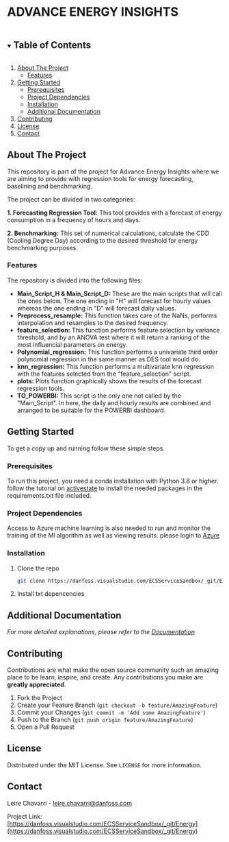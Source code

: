 # ADVANCE ENERGY INSIGHTS
<!-- PROJECT SHIELDS -->
<!--
*** I'm using markdown "reference style" links for readability.
*** Reference links are enclosed in brackets [ ] instead of parentheses ( ).
*** See the bottom of this document for the declaration of the reference variables
*** for contributors-url, forks-url, etc. This is an optional, concise syntax you may use.
*** https://www.markdownguide.org/basic-syntax/#reference-style-links
-->

<!-- TABLE OF CONTENTS -->
<details open="open">
  <summary><h2 style="display: inline-block">Table of Contents</h2></summary>
  <ol>
    <li>
      <a href="#about-the-project">About The Project</a>
      <ul>
        <li><a href="#features">Features</a></li>
      </ul>
    </li>
    <li>
      <a href="#getting-started">Getting Started</a>
      <ul>
        <li><a href="#prerequisites">Prerequisites</a></li>
        <li><a href="#project-dependencies">Project Dependencies</a></li>
        <li><a href="#installation">Installation</a></li>
        <li><a href="#additional-documentation">Additional Documentation</a></li>
      </ul>
    </li>
    <li><a href="#contributing">Contributing</a></li>
    <li><a href="#license">License</a></li>
    <li><a href="#contact">Contact</a></li>
  </ol>
</details>



<!-- ABOUT THE PROJECT -->
## About The Project
This repository is part of the project for Advance Energy Insights where we are aiming to provide with regression tools for energy forecasting, baselining and benchmarking. 

The project can be divided in two categories:

**1. Forecasting Regression Tool:** This tool provides with a forecast of energy consumption in a frequency of hours and days.

**2. Benchmarking:** This set of numerical calculations, calculate the CDD (Cooling Degree Day) according to the desired threshold for energy benchmarking purposes.


### Features
The repository is divided into the following files:
* **Main_Script_H & Main_Script_D:** These are the main scripts that will call the ones below. The one ending in "H" will forecast for hourly values whereas the one ending in "D" will forecast daily values.
* **Preprocess_resample:** This function takes care of the NaNs, performs interpolation and resamples to the desired frequency.
* **feature_selection:** This function performs feature selection by variance threshold, and by an ANOVA test where it will return a ranking of the most influencial parameters on energy.
* **Polynomial_regression:** This function performs a univariate third order polynomial regression in the same manner as DES tool would do.
* **knn_regression:** This function performs a multivariate knn regression with the features selected from the "feature_selection" script.
* **plots:** Plots function graphically shows the results of the forecast regression tools.
* **TO_POWERBI:** This script is the only one not called by the "Main_Script". In here, the daily and hourly results are combined and arranged to be suitable for the POWERBI dashboard.



<!-- GETTING STARTED -->
## Getting Started

To get a copy up and running follow these simple steps.

### Prerequisites

To run this project, you need a conda installation with Python 3.8 or higher. follow the tutorial on [activestate](https://www.activestate.com/resources/quick-reads/how-to-manage-python-dependencies-with-conda/) to install the
needed packages in the requirements.txt file included.

### Project Dependencies
Access to Azure machine learning is also needed to run and monitor the training of the Ml algorithm as well as viewing results. please login to [Azure](https://portal.azure.com)

### Installation

1. Clone the repo
   ```sh
   git clone https://danfoss.visualstudio.com/ECSServiceSandbox/_git/Energy
   ```
2. Install txt depencencies


<!-- USAGE EXAMPLES -->
## Additional Documentation

_For more detailed explanations, please refer to the [Documentation](https://danfoss.visualstudio.com/ECSServiceSandbox/_wiki/wikis/ECSServiceSandbox.wiki/8868/Advanced-Energy-Services)_



<!-- CONTRIBUTING -->
## Contributing

Contributions are what make the open source community such an amazing place to be learn, inspire, and create. Any contributions you make are **greatly appreciated**.

1. Fork the Project
2. Create your Feature Branch (`git checkout -b feature/AmazingFeature`)
3. Commit your Changes (`git commit -m 'Add some AmazingFeature'`)
4. Push to the Branch (`git push origin feature/AmazingFeature`)
5. Open a Pull Request



<!-- LICENSE -->
## License

Distributed under the MIT License. See `LICENSE` for more information.



<!-- CONTACT -->
## Contact

Leire Chavarri - leire.chavarri@danfoss.com

Project Link: [https://danfoss.visualstudio.com/ECSServiceSandbox/_git/Energy](https://danfoss.visualstudio.com/ECSServiceSandbox/_git/Energy)

